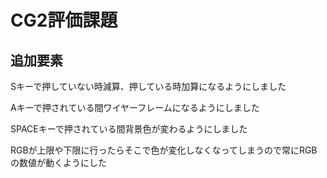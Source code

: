 # CG2評価課題

## 追加要素
Sキーで押していない時減算、押している時加算になるようにしました

Aキーで押されている間ワイヤーフレームになるようにしました

SPACEキーで押されている間背景色が変わるようにしました

RGBが上限や下限に行ったらそこで色が変化しなくなってしまうので常にRGBの数値が動くようにした

